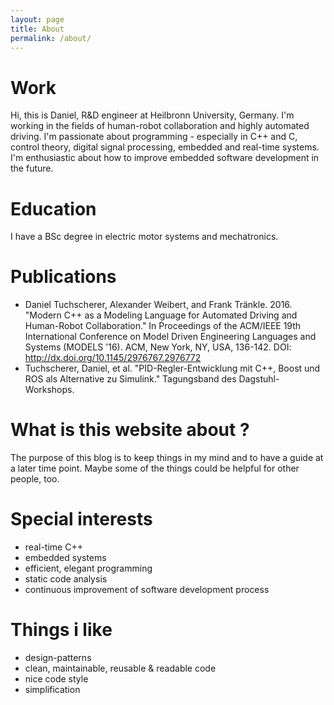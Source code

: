 ```yaml
---
layout: page
title: About
permalink: /about/
---
```


# Work

Hi, this is Daniel, R&D engineer at Heilbronn University, Germany. I'm working in the fields of human-robot collaboration and highly automated driving. I'm passionate about programming - especially in C++ and C, control theory, digital signal processing, embedded and real-time systems. I'm enthusiastic about how to improve embedded software development in the future.

# Education

I have a BSc degree in electric motor systems and mechatronics.

# Publications

* Daniel Tuchscherer, Alexander Weibert, and Frank Tränkle. 2016. "Modern C++ as a Modeling Language for Automated Driving and Human-Robot Collaboration." In Proceedings of the ACM/IEEE 19th International Conference on Model Driven Engineering Languages and Systems (MODELS '16). ACM, New York, NY, USA, 136-142. DOI: http://dx.doi.org/10.1145/2976767.2976772
* Tuchscherer, Daniel, et al. "PID-Regler-Entwicklung mit C++, Boost und ROS als Alternative zu Simulink." Tagungsband des Dagstuhl-Workshops.

# What is this website about ?

The purpose of this blog is to keep things in my mind and to have a guide at a later time point. Maybe some of the things could be helpful for other people, too.

# Special interests

* real-time C++
* embedded systems
* efficient, elegant programming
* static code analysis
* continuous improvement of software development process

# Things i like

* design-patterns
* clean, maintainable, reusable & readable code
* nice code style
* simplification

